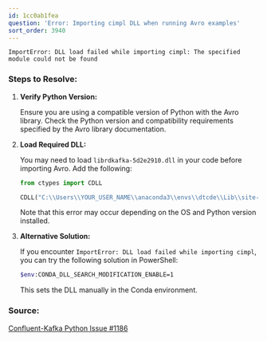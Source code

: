 ```yaml
---
id: 1cc0ab1fea
question: 'Error: Importing cimpl DLL when running Avro examples'
sort_order: 3940
---
```



```
ImportError: DLL load failed while importing cimpl: The specified module could not be found
```

### Steps to Resolve:

1. **Verify Python Version:**
   
   Ensure you are using a compatible version of Python with the Avro library. Check the Python version and compatibility requirements specified by the Avro library documentation.

2. **Load Required DLL:**
   
   You may need to load `librdkafka-5d2e2910.dll` in your code before importing Avro. Add the following:
   
   ```python
   from ctypes import CDLL

   CDLL("C:\\Users\\YOUR_USER_NAME\\anaconda3\\envs\\dtcde\\Lib\\site-packages\\confluent_kafka.libs\\librdkafka-5d2e2910.dll")
   ```
   
   Note that this error may occur depending on the OS and Python version installed.

3. **Alternative Solution:**

   If you encounter `ImportError: DLL load failed while importing cimpl`, you can try the following solution in PowerShell:

   ```bash
   $env:CONDA_DLL_SEARCH_MODIFICATION_ENABLE=1
   ```

   This sets the DLL manually in the Conda environment.

### Source:

[Confluent-Kafka Python Issue #1186](https://githubhot.com/repo/confluentinc/confluent-kafka-python/issues/1186?page=2)
